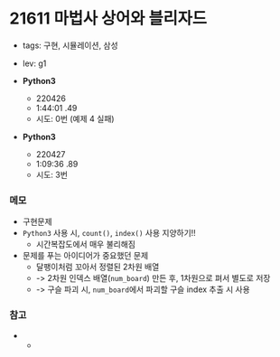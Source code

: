 # 21611 마법사 상어와 블리자드

- tags: 구현, 시뮬레이션, 삼성
- lev: g1

- **Python3**
  - 220426
  - 1:44:01 .49
  - 시도: 0번 (예제 4 실패)

- **Python3**
  - 220427
  - 1:09:36 .89
  - 시도: 3번
### 메모
 - 구현문제
 - `Python3` 사용 시, `count()`, `index()` 사용 지양하기!!
    - 시간복잡도에서 매우 불리해짐
 - 문제를 푸는 아이디어가 중요했던 문제
    - 달팽이처럼 꼬아서 정렬된 2차원 배열
    - -> 2차원 인덱스 배열(`num_board`) 만든 후, 1차원으로 펴서 별도로 저장
    - -> 구슬 파괴 시, `num_board`에서 파괴할 구슬 index 추출 시 사용
### 참고
 - -